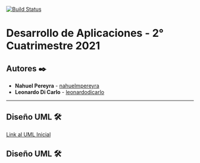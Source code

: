 [![Build Status](https://app.travis-ci.com/leonardodicarlo/backend-desapp-api.svg?token=xZMUn2yJdNmtizp5GxbY&branch=master)](https://app.travis-ci.com/leonardodicarlo/backend-desapp-api)

# Desarrollo de Aplicaciones - 2° Cuatrimestre 2021

## Autores ✒️

* **Nahuel Pereyra** - [nahuelmpereyra](https://github.com/nahuelmpereyra)
* **Leonardo Di Carlo** - [leonardodicarlo](https://github.com/leonardodicarlo)

***

## Diseño UML 🛠️
[Link al UML Inicial](https://app.diagrams.net/#Hleonardodicarlo%2Fbackend-desapp-api%2Fmaster%2FDAPP%20-%20Di%20Carlo%20%2F%20Pereyra.drawio)

## Diseño UML 🛠️